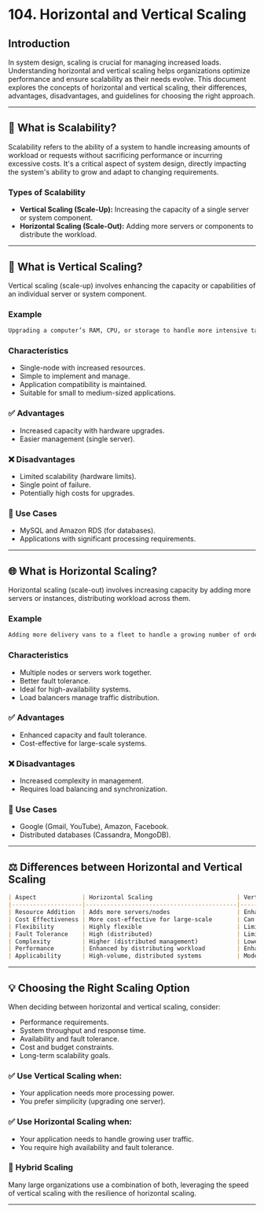 
# 104. Horizontal and Vertical Scaling

## Introduction

In system design, scaling is crucial for managing increased loads. Understanding horizontal and vertical scaling helps organizations optimize performance and ensure scalability as their needs evolve. This document explores the concepts of horizontal and vertical scaling, their differences, advantages, disadvantages, and guidelines for choosing the right approach.

---

## 📌 What is Scalability?

Scalability refers to the ability of a system to handle increasing amounts of workload or requests without sacrificing performance or incurring excessive costs. It's a critical aspect of system design, directly impacting the system's ability to grow and adapt to changing requirements.

### Types of Scalability
- **Vertical Scaling (Scale-Up):** Increasing the capacity of a single server or system component.
- **Horizontal Scaling (Scale-Out):** Adding more servers or components to distribute the workload.

---

## 🚀 What is Vertical Scaling?

Vertical scaling (scale-up) involves enhancing the capacity or capabilities of an individual server or system component.

### **Example**

```markdown
Upgrading a computer’s RAM, CPU, or storage to handle more intensive tasks.
```

### **Characteristics**
- Single-node with increased resources.
- Simple to implement and manage.
- Application compatibility is maintained.
- Suitable for small to medium-sized applications.

### ✅ **Advantages**
- Increased capacity with hardware upgrades.
- Easier management (single server).

### ❌ **Disadvantages**
- Limited scalability (hardware limits).
- Single point of failure.
- Potentially high costs for upgrades.

### 🔧 **Use Cases**
- MySQL and Amazon RDS (for databases).
- Applications with significant processing requirements.

---

## 🌐 What is Horizontal Scaling?

Horizontal scaling (scale-out) involves increasing capacity by adding more servers or instances, distributing workload across them.

### **Example**

```markdown
Adding more delivery vans to a fleet to handle a growing number of orders.
```

### **Characteristics**
- Multiple nodes or servers work together.
- Better fault tolerance.
- Ideal for high-availability systems.
- Load balancers manage traffic distribution.

### ✅ **Advantages**
- Enhanced capacity and fault tolerance.
- Cost-effective for large-scale systems.

### ❌ **Disadvantages**
- Increased complexity in management.
- Requires load balancing and synchronization.

### 🔧 **Use Cases**
- Google (Gmail, YouTube), Amazon, Facebook.
- Distributed databases (Cassandra, MongoDB).

---

## ⚖️ Differences between Horizontal and Vertical Scaling

```markdown
| Aspect             | Horizontal Scaling                        | Vertical Scaling                        |
|--------------------|-------------------------------------------|------------------------------------------|
| Resource Addition  | Adds more servers/nodes                   | Enhances resources of a single server    |
| Cost Effectiveness | More cost-effective for large-scale       | Can be costlier in the long run          |
| Flexibility        | Highly flexible                           | Limited by hardware limits               |
| Fault Tolerance    | High (distributed)                        | Limited (single point of failure)        |
| Complexity         | Higher (distributed management)           | Lower (single system management)         |
| Performance        | Enhanced by distributing workload         | Enhanced by upgrading server hardware    |
| Applicability      | High-volume, distributed systems          | Moderate scalability requirements        |
```

---

## 💡 Choosing the Right Scaling Option

When deciding between horizontal and vertical scaling, consider:

- Performance requirements.
- System throughput and response time.
- Availability and fault tolerance.
- Cost and budget constraints.
- Long-term scalability goals.

### ✅ **Use Vertical Scaling when:**
- Your application needs more processing power.
- You prefer simplicity (upgrading one server).

### ✅ **Use Horizontal Scaling when:**
- Your application needs to handle growing user traffic.
- You require high availability and fault tolerance.

### 🚀 **Hybrid Scaling**
Many large organizations use a combination of both, leveraging the speed of vertical scaling with the resilience of horizontal scaling.

---

